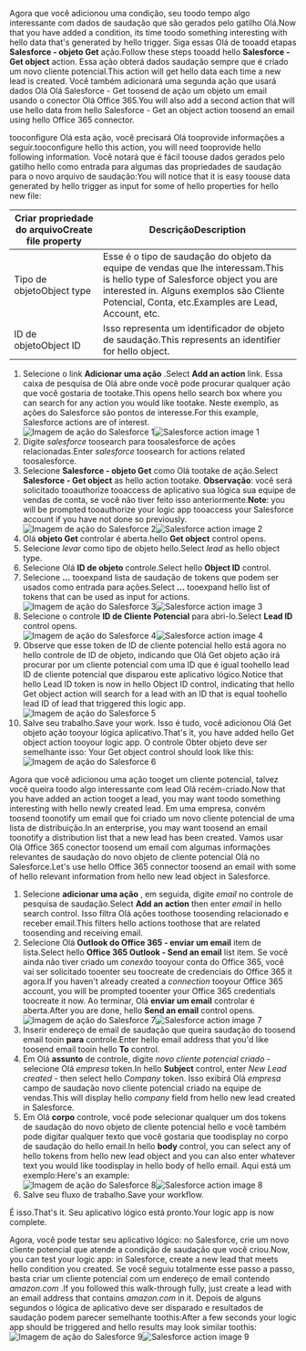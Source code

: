 <span data-ttu-id="734f1-101">Agora que você adicionou uma condição, seu toodo tempo algo interessante com dados de saudação que são gerados pelo gatilho Olá.</span><span class="sxs-lookup"><span data-stu-id="734f1-101">Now that you have added a condition, its time toodo something interesting with hello data that's generated by hello trigger.</span></span> <span data-ttu-id="734f1-102">Siga essas Olá de tooadd etapas **Salesforce - objeto Get** ação.</span><span class="sxs-lookup"><span data-stu-id="734f1-102">Follow these steps tooadd hello **Salesforce - Get object** action.</span></span> <span data-ttu-id="734f1-103">Essa ação obterá dados saudação sempre que é criado um novo cliente potencial.</span><span class="sxs-lookup"><span data-stu-id="734f1-103">This action will get hello data each time a new lead is created.</span></span> <span data-ttu-id="734f1-104">Você também adicionará uma segunda ação que usará dados Olá Olá Salesforce - Get toosend de ação um objeto um email usando o conector Olá Office 365.</span><span class="sxs-lookup"><span data-stu-id="734f1-104">You will also add a second action that will use hello data from hello Salesforce - Get an object action toosend an email using hello Office 365 connector.</span></span>  

<span data-ttu-id="734f1-105">tooconfigure Olá esta ação, você precisará Olá tooprovide informações a seguir.</span><span class="sxs-lookup"><span data-stu-id="734f1-105">tooconfigure hello this action, you will need tooprovide hello following information.</span></span> <span data-ttu-id="734f1-106">Você notará que é fácil toouse dados gerados pelo gatilho hello como entrada para algumas das propriedades de saudação para o novo arquivo de saudação:</span><span class="sxs-lookup"><span data-stu-id="734f1-106">You will notice that it is easy toouse data generated by hello trigger as input for some of hello properties for hello new file:</span></span>

| <span data-ttu-id="734f1-107">Criar propriedade do arquivo</span><span class="sxs-lookup"><span data-stu-id="734f1-107">Create file property</span></span> | <span data-ttu-id="734f1-108">Descrição</span><span class="sxs-lookup"><span data-stu-id="734f1-108">Description</span></span> |
| --- | --- |
| <span data-ttu-id="734f1-109">Tipo de objeto</span><span class="sxs-lookup"><span data-stu-id="734f1-109">Object type</span></span> |<span data-ttu-id="734f1-110">Esse é o tipo de saudação do objeto da equipe de vendas que lhe interessam.</span><span class="sxs-lookup"><span data-stu-id="734f1-110">This is hello type of Salesforce object you are interested in.</span></span> <span data-ttu-id="734f1-111">Alguns exemplos são Cliente Potencial, Conta, etc.</span><span class="sxs-lookup"><span data-stu-id="734f1-111">Examples are Lead, Account, etc.</span></span> |
| <span data-ttu-id="734f1-112">ID de objeto</span><span class="sxs-lookup"><span data-stu-id="734f1-112">Object ID</span></span> |<span data-ttu-id="734f1-113">Isso representa um identificador de objeto de saudação.</span><span class="sxs-lookup"><span data-stu-id="734f1-113">This represents an identifier for hello object.</span></span> |

1. <span data-ttu-id="734f1-114">Selecione o link **Adicionar uma ação** .</span><span class="sxs-lookup"><span data-stu-id="734f1-114">Select **Add an action** link.</span></span> <span data-ttu-id="734f1-115">Essa caixa de pesquisa de Olá abre onde você pode procurar qualquer ação que você gostaria de tootake.</span><span class="sxs-lookup"><span data-stu-id="734f1-115">This opens hello search box where you can search for any action you would like tootake.</span></span> <span data-ttu-id="734f1-116">Neste exemplo, as ações do Salesforce são pontos de interesse.</span><span class="sxs-lookup"><span data-stu-id="734f1-116">For this example, Salesforce actions are of interest.</span></span>      
   <span data-ttu-id="734f1-117">![Imagem de ação do Salesforce 1](./media/connectors-create-api-salesforce/action-1.png)</span><span class="sxs-lookup"><span data-stu-id="734f1-117">![Salesforce action image 1](./media/connectors-create-api-salesforce/action-1.png)</span></span>  
2. <span data-ttu-id="734f1-118">Digite *salesforce* toosearch para toosalesforce de ações relacionadas.</span><span class="sxs-lookup"><span data-stu-id="734f1-118">Enter *salesforce* toosearch for actions related toosalesforce.</span></span>
3. <span data-ttu-id="734f1-119">Selecione **Salesforce - objeto Get** como Olá tootake de ação.</span><span class="sxs-lookup"><span data-stu-id="734f1-119">Select **Salesforce - Get object** as hello action tootake.</span></span>   <span data-ttu-id="734f1-120">**Observação**: você será solicitado tooauthorize tooaccess de aplicativo sua lógica sua equipe de vendas de conta, se você não tiver feito isso anteriormente.</span><span class="sxs-lookup"><span data-stu-id="734f1-120">**Note**: you will be prompted tooauthorize your logic app tooaccess your Salesforce account if you have not done so previously.</span></span>    
   <span data-ttu-id="734f1-121">![Imagem de ação do Salesforce 2](./media/connectors-create-api-salesforce/action-2.png)</span><span class="sxs-lookup"><span data-stu-id="734f1-121">![Salesforce action image 2](./media/connectors-create-api-salesforce/action-2.png)</span></span>    
4. <span data-ttu-id="734f1-122">Olá **objeto Get** controlar é aberta.</span><span class="sxs-lookup"><span data-stu-id="734f1-122">hello **Get object** control opens.</span></span>  
5. <span data-ttu-id="734f1-123">Selecione *levar* como tipo de objeto hello.</span><span class="sxs-lookup"><span data-stu-id="734f1-123">Select *lead* as hello object type.</span></span>
6. <span data-ttu-id="734f1-124">Selecione Olá **ID de objeto** controle.</span><span class="sxs-lookup"><span data-stu-id="734f1-124">Select hello **Object ID** control.</span></span>
7. <span data-ttu-id="734f1-125">Selecione **...**  tooexpand lista de saudação de tokens que podem ser usados como entrada para ações.</span><span class="sxs-lookup"><span data-stu-id="734f1-125">Select **...** tooexpand hello list of tokens that can be used as input for actions.</span></span>       
   <span data-ttu-id="734f1-126">![Imagem de ação do Salesforce 3](./media/connectors-create-api-salesforce/action-3.png)</span><span class="sxs-lookup"><span data-stu-id="734f1-126">![Salesforce action image 3](./media/connectors-create-api-salesforce/action-3.png)</span></span>    
8. <span data-ttu-id="734f1-127">Selecione o controle **ID de Cliente Potencial** para abri-lo.</span><span class="sxs-lookup"><span data-stu-id="734f1-127">Select **Lead ID** control opens.</span></span>   
   <span data-ttu-id="734f1-128">![Imagem de ação do Salesforce 4](./media/connectors-create-api-salesforce/action-4.png)</span><span class="sxs-lookup"><span data-stu-id="734f1-128">![Salesforce action image 4](./media/connectors-create-api-salesforce/action-4.png)</span></span>     
9. <span data-ttu-id="734f1-129">Observe que esse token de ID de cliente potencial hello está agora no hello controle de ID de objeto, indicando que Olá Get objeto ação irá procurar por um cliente potencial com uma ID que é igual toohello lead ID de cliente potencial que disparou este aplicativo lógico.</span><span class="sxs-lookup"><span data-stu-id="734f1-129">Notice that hello Lead ID token is now in hello Object ID control, indicating that hello Get object action will search for a lead with an ID that is equal toohello lead ID of lead that triggered this logic app.</span></span>  
   ![Imagem de ação do Salesforce 5](./media/connectors-create-api-salesforce/action-5.png)  
10. <span data-ttu-id="734f1-131">Salve seu trabalho.</span><span class="sxs-lookup"><span data-stu-id="734f1-131">Save your work.</span></span> <span data-ttu-id="734f1-132">Isso é tudo, você adicionou Olá Get objeto ação tooyour lógica aplicativo.</span><span class="sxs-lookup"><span data-stu-id="734f1-132">That's it, you have added hello Get object action tooyour logic app.</span></span> <span data-ttu-id="734f1-133">O controle Obter objeto deve ser semelhante isso: </span><span class="sxs-lookup"><span data-stu-id="734f1-133">Your Get object control should look like this:</span></span>    
    ![Imagem de ação do Salesforce 6](./media/connectors-create-api-salesforce/action-6.png)  

<span data-ttu-id="734f1-135">Agora que você adicionou uma ação tooget um cliente potencial, talvez você queira toodo algo interessante com lead Olá recém-criado.</span><span class="sxs-lookup"><span data-stu-id="734f1-135">Now that you have added an action tooget a lead, you may want toodo something interesting with hello newly created lead.</span></span> <span data-ttu-id="734f1-136">Em uma empresa, convém toosend toonotify um email que foi criado um novo cliente potencial de uma lista de distribuição.</span><span class="sxs-lookup"><span data-stu-id="734f1-136">In an enterprise, you may want toosend an email toonotify a distribution list that a new lead has been created.</span></span> <span data-ttu-id="734f1-137">Vamos usar Olá Office 365 conector toosend um email com algumas informações relevantes de saudação do novo objeto de cliente potencial Olá no Salesforce.</span><span class="sxs-lookup"><span data-stu-id="734f1-137">Let's use hello Office 365 connector toosend an email with some of hello relevant information from hello new lead object in Salesforce.</span></span>  

1. <span data-ttu-id="734f1-138">Selecione **adicionar uma ação** , em seguida, digite *email* no controle de pesquisa de saudação.</span><span class="sxs-lookup"><span data-stu-id="734f1-138">Select **Add an action** then enter *email* in hello search control.</span></span> <span data-ttu-id="734f1-139">Isso filtra Olá ações toothose toosending relacionado e receber email.</span><span class="sxs-lookup"><span data-stu-id="734f1-139">This filters hello actions toothose that are related toosending and receiving email.</span></span>  
2. <span data-ttu-id="734f1-140">Selecione Olá **Outlook do Office 365 - enviar um email** item de lista.</span><span class="sxs-lookup"><span data-stu-id="734f1-140">Select hello **Office 365 Outlook - Send an email** list item.</span></span> <span data-ttu-id="734f1-141">Se você ainda não tiver criado um *conexão* tooyour conta do Office 365, você vai ser solicitado tooenter seu toocreate de credenciais do Office 365 it agora.</span><span class="sxs-lookup"><span data-stu-id="734f1-141">If you haven't already created a *connection* tooyour Office 365 account, you will be prompted tooenter your Office 365 credentials toocreate it now.</span></span> <span data-ttu-id="734f1-142">Ao terminar, Olá **enviar um email** controlar é aberta.</span><span class="sxs-lookup"><span data-stu-id="734f1-142">After you are done, hello **Send an email** control opens.</span></span>        
   <span data-ttu-id="734f1-143">![Imagem de ação do Salesforce 7](./media/connectors-create-api-salesforce/action-7.png)</span><span class="sxs-lookup"><span data-stu-id="734f1-143">![Salesforce action image 7](./media/connectors-create-api-salesforce/action-7.png)</span></span>  
3. <span data-ttu-id="734f1-144">Inserir endereço de email de saudação que queira saudação do toosend email tooin **para** controle.</span><span class="sxs-lookup"><span data-stu-id="734f1-144">Enter hello email address that you'd like toosend email tooin hello **To** control.</span></span>
4. <span data-ttu-id="734f1-145">Em Olá **assunto** de controle, digite *novo cliente potencial criado* - selecione Olá *empresa* token.</span><span class="sxs-lookup"><span data-stu-id="734f1-145">In hello **Subject** control, enter *New Lead created* - then select hello *Company* token.</span></span> <span data-ttu-id="734f1-146">Isso exibirá Olá *empresa* campo de saudação novo cliente potencial criado na equipe de vendas.</span><span class="sxs-lookup"><span data-stu-id="734f1-146">This will display hello *company* field from hello new lead created in Salesforce.</span></span>  
5. <span data-ttu-id="734f1-147">Em Olá **corpo** controle, você pode selecionar qualquer um dos tokens de saudação do novo objeto de cliente potencial hello e você também pode digitar qualquer texto que você gostaria que toodisplay no corpo de saudação do hello email.</span><span class="sxs-lookup"><span data-stu-id="734f1-147">In hello **body** control, you can select any of hello tokens from hello new lead object and you can also enter whatever text you would like toodisplay in hello body of hello email.</span></span> <span data-ttu-id="734f1-148">Aqui está um exemplo:</span><span class="sxs-lookup"><span data-stu-id="734f1-148">Here's an example:</span></span>  
   <span data-ttu-id="734f1-149">![Imagem de ação do Salesforce 8](./media/connectors-create-api-salesforce/action-8.png)</span><span class="sxs-lookup"><span data-stu-id="734f1-149">![Salesforce action image 8](./media/connectors-create-api-salesforce/action-8.png)</span></span>   
6. <span data-ttu-id="734f1-150">Salve seu fluxo de trabalho.</span><span class="sxs-lookup"><span data-stu-id="734f1-150">Save your workflow.</span></span>  

<span data-ttu-id="734f1-151">É isso.</span><span class="sxs-lookup"><span data-stu-id="734f1-151">That's it.</span></span> <span data-ttu-id="734f1-152">Seu aplicativo lógico está pronto.</span><span class="sxs-lookup"><span data-stu-id="734f1-152">Your logic app is now complete.</span></span>  

<span data-ttu-id="734f1-153">Agora, você pode testar seu aplicativo lógico: no Salesforce, crie um novo cliente potencial que atende a condição de saudação que você criou.</span><span class="sxs-lookup"><span data-stu-id="734f1-153">Now, you can test your logic app: in Salesforce, create a new lead that meets hello condition you created.</span></span>  <span data-ttu-id="734f1-154">Se você seguiu totalmente esse passo a passo, basta criar um cliente potencial com um endereço de email contendo *amazon.com* .</span><span class="sxs-lookup"><span data-stu-id="734f1-154">If you followed this walk-through fully, just create a lead with an email address that contains *amazon.com* in it.</span></span> <span data-ttu-id="734f1-155">Depois de alguns segundos o lógica de aplicativo deve ser disparado e resultados de saudação podem parecer semelhante toothis:</span><span class="sxs-lookup"><span data-stu-id="734f1-155">After a few seconds your logic app should be triggered and hello results may look similar toothis:</span></span>  
<span data-ttu-id="734f1-156">![Imagem de ação do Salesforce 9](./media/connectors-create-api-salesforce/action-9.png)</span><span class="sxs-lookup"><span data-stu-id="734f1-156">![Salesforce action image 9](./media/connectors-create-api-salesforce/action-9.png)</span></span>  

